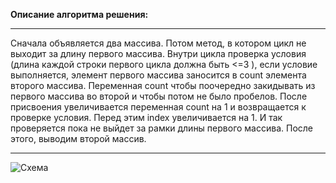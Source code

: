 **Описание алгоритма решения:**
***
Сначала объявляется два массива. Потом метод, в котором цикл не выходит за длину первого массива. Внутри цикла проверка условия (длина каждой строки первого цикла должна быть <=3 ), если условие выполняется, элемент первого массива заносится в count элемента второго массива. Переменная count чтобы поочередно закидывать из первого массива во второй и чтобы потом не было пробелов. После присвоения увеличивается переменная count на 1 и возвращается к проверке условия. Перед этим index увеличивается на 1. И так проверяется пока не выйдет за рамки длины первого массива. После этого, выводим второй массив.
***
![Схема](%D0%94%D0%97_page-0001.jpg)